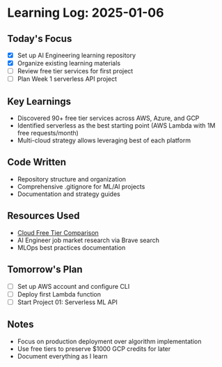# Learning Log: 2025-01-06

## Today's Focus
- [x] Set up AI Engineering learning repository
- [x] Organize existing learning materials
- [ ] Review free tier services for first project
- [ ] Plan Week 1 serverless API project

## Key Learnings
- Discovered 90+ free tier services across AWS, Azure, and GCP
- Identified serverless as the best starting point (AWS Lambda with 1M free requests/month)
- Multi-cloud strategy allows leveraging best of each platform

## Code Written
- Repository structure and organization
- Comprehensive .gitignore for ML/AI projects
- Documentation and strategy guides

## Resources Used
- [Cloud Free Tier Comparison](https://github.com/cloudcommunity/Cloud-Free-Tier-Comparison)
- AI Engineer job market research via Brave search
- MLOps best practices documentation

## Tomorrow's Plan
- [ ] Set up AWS account and configure CLI
- [ ] Deploy first Lambda function
- [ ] Start Project 01: Serverless ML API

## Notes
- Focus on production deployment over algorithm implementation
- Use free tiers to preserve $1000 GCP credits for later
- Document everything as I learn
